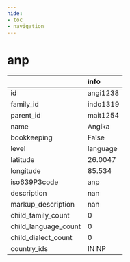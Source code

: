 ```yaml
---
hide:
- toc
- navigation
---
```

# anp
|                      | info     |
|:---------------------|:---------|
| id                   | angi1238 |
| family_id            | indo1319 |
| parent_id            | mait1254 |
| name                 | Angika   |
| bookkeeping          | False    |
| level                | language |
| latitude             | 26.0047  |
| longitude            | 85.534   |
| iso639P3code         | anp      |
| description          | nan      |
| markup_description   | nan      |
| child_family_count   | 0        |
| child_language_count | 0        |
| child_dialect_count  | 0        |
| country_ids          | IN NP    |
